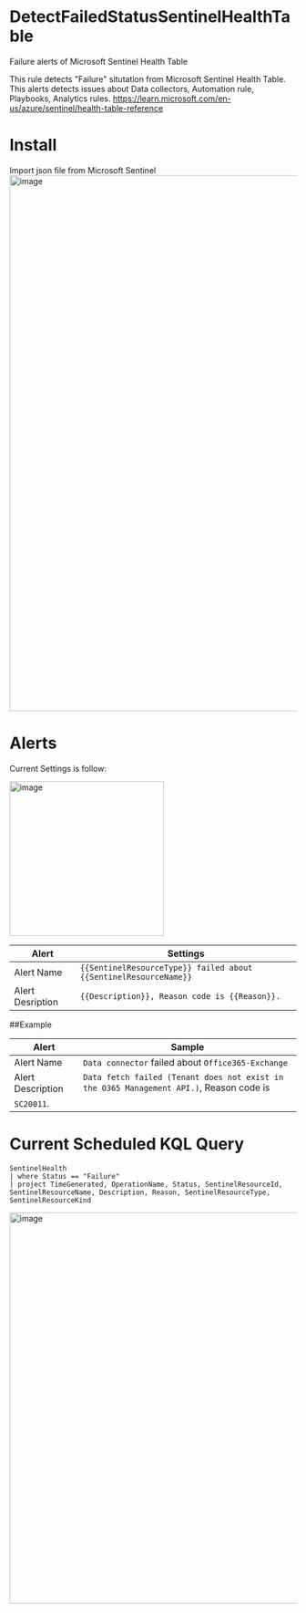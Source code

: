 # DetectFailedStatusSentinelHealthTable
Failure alerts of Microsoft Sentinel Health Table

This rule detects "Failure" situtation from Microsoft Sentinel Health Table. This alerts detects issues about Data collectors, Automation rule, Playbooks, Analytics rules.
https://learn.microsoft.com/en-us/azure/sentinel/health-table-reference

# Install
Import json file from Microsoft Sentinel
<img width="940" alt="image" src="https://github.com/hisashin0728/DetectFailedStatusSentinelHealthTable/assets/55295601/b1e3e004-7c3c-47c8-9645-e3e2e53efcec">

# Alerts
Current Settings is follow:<p>
<img width="271" alt="image" src="https://github.com/hisashin0728/DetectFailedStatusSentinelHealthTable/assets/55295601/998226a9-3a14-4fae-b363-4d4ddd030454">

|  Alert  | Settings |
| ---- | ---- |
|  Alert Name  | ``{{SentinelResourceType}} failed about {{SentinelResourceName}}`` |
|  Alert Desription  | ``{{Description}}, Reason code is {{Reason}}.`` |


##Example

| Alert | Sample |
| ---- | ---- |
| Alert Name | ``Data connector`` failed about ``Office365-Exchange`` |
| Alert Description | ``Data fetch failed (Tenant does not exist in the O365 Management API.)``, Reason code is 
``SC20011``. |


# Current Scheduled KQL Query

```
SentinelHealth
| where Status == "Failure"
| project TimeGenerated, OperationName, Status, SentinelResourceId, SentinelResourceName, Description, Reason, SentinelResourceType, SentinelResourceKind
```

<img width="686" alt="image" src="https://github.com/hisashin0728/DetectFailedStatusSentinelHealthTable/assets/55295601/5ae7dcd0-27c1-4d86-9176-9bb1a657d4ec">


